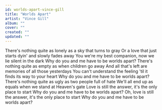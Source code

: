 ```yaml
---
id: worlds-apart-vince-gill
title: "Worlds Apart"
artist: "Vince Gill"
album: ""
cover: ""
created: ""
updated: ""
---
```


There's nothing quite as lonely as a sky that turns to gray
Or a love that just starts dyin' and slowly fades away
You we're my best companion, now we lie silent in the dark
Why do you and me have to be worlds apart?
There's nothing quite as empty as when children go away
And all that's left are memories of all those yesterdays
You can't understand the feeling 'til it finds its way to your heart
Why do you and me have to be worlds apart?
There's nothing quite as ugly as two people full of hate
We'll all end up as equals when we stand at Heaven's gate
Love is still the answer, it's the only place to start
Why do you and me have to be worlds apart?
Oh, love is still the answer, it's the only place to start
Why do you and me have to be worlds apart?